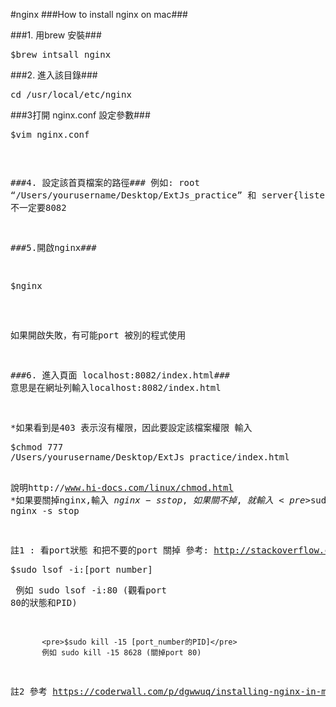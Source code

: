 #nginx
###How to install nginx on mac###  

###1. 用brew 安裝### 
    <pre>$brew intsall nginx</pre>

###2. 進入該目錄###    
    <pre>cd /usr/local/etc/nginx</pre>
    
###3打開 nginx.conf 設定參數### 
    <pre>$vim nginx.conf<pre>
    
###4. 設定該首頁檔案的路徑###
例如:  root  “/Users/yourusername/Desktop/ExtJs_practice” 和 server{listen:8082 } 
註: 不一定要8082

###5.開啟nginx###
<pre>$nginx</pre>
如果開啟失敗，有可能port 被別的程式使用

###6. 進入頁面 localhost:8082/index.html### 
意思是在網址列輸入localhost:8082/index.html

*如果看到是403 表示沒有權限，因此要設定該檔案權限
 輸入<pre>$chmod 777 /Users/yourusername/Desktop/ExtJs_practice/index.html</pre>
  說明http://www.hi-docs.com/linux/chmod.html 
*如果要關掉nginx,輸入 $nginx -s stop ,如果關不掉 , 就輸入 <pre>$sudo nginx -s stop</pre>
      
註1 : 看port狀態 和把不要的port 關掉
參考: http://stackoverflow.com/questions/12397175/how-do-i-close-an-open-port-from-the-terminal-on-the-mac
           <pre>$sudo lsof -i:[port_number]</pre> 
           例如 sudo lsof -i:80 (觀看port 80的狀態和PID)
           
           <pre>$sudo kill -15 [port_number的PID]</pre> 
           例如 sudo kill -15 8628 (關掉port 80)

註2 參考 https://coderwall.com/p/dgwwuq/installing-nginx-in-mac-os-x-maverick-with-homebrew 
